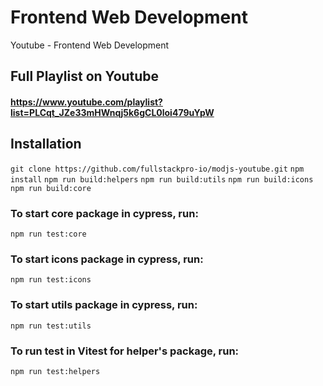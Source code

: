 # Frontend Web Development

Youtube - Frontend Web Development

## Full Playlist on Youtube

#### https://www.youtube.com/playlist?list=PLCqt_JZe33mHWnqj5k6gCL0loi479uYpW

## Installation

`git clone https://github.com/fullstackpro-io/modjs-youtube.git`
`npm install`
`npm run build:helpers`
`npm run build:utils`
`npm run build:icons`
`npm run build:core`

### To start core package in cypress, run:

`npm run test:core`

### To start icons package in cypress, run:

`npm run test:icons`

### To start utils package in cypress, run:

`npm run test:utils`

### To run test in Vitest for helper's package, run:

`npm run test:helpers`
